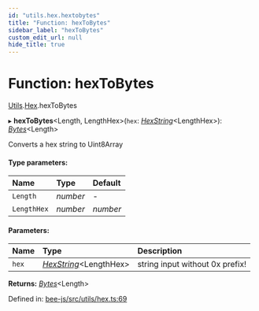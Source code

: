 ```yaml
---
id: "utils.hex.hextobytes"
title: "Function: hexToBytes"
sidebar_label: "hexToBytes"
custom_edit_url: null
hide_title: true
---
```


# Function: hexToBytes

[Utils](../modules/utils.md).[Hex](../modules/utils.hex.md).hexToBytes

▸ **hexToBytes**<Length, LengthHex\>(`hex`: [*HexString*](../types/utils.hex.hexstring.md)<LengthHex\>): [*Bytes*](../interfaces/utils.bytes.bytes.md)<Length\>

Converts a hex string to Uint8Array

#### Type parameters:

Name | Type | Default |
:------ | :------ | :------ |
`Length` | *number* | - |
`LengthHex` | *number* | *number* |

#### Parameters:

Name | Type | Description |
:------ | :------ | :------ |
`hex` | [*HexString*](../types/utils.hex.hexstring.md)<LengthHex\> | string input without 0x prefix!    |

**Returns:** [*Bytes*](../interfaces/utils.bytes.bytes.md)<Length\>

Defined in: [bee-js/src/utils/hex.ts:69](https://github.com/ethersphere/bee-js/blob/ce4d3fa/src/utils/hex.ts#L69)
